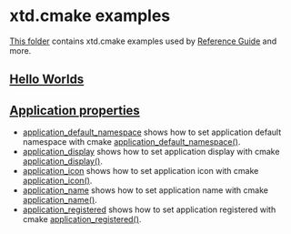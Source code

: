 # xtd.cmake examples

[This folder](.) contains xtd.cmake examples used by [Reference Guide](https://codedocs.xyz/gammasoft71/xtd/) and more.

## [Hello Worlds](hello_worlds/README.md)

## [Application properties](application_properties/README.md)

* [application_default_namespace](application_properties/application_default_namespace/README.md) shows how to set application default namespace with cmake [application_default_namespace()](../../scripts/cmake/xtd_commands.cmake).
* [application_display](application_properties/application_display/README.md) shows how to set application display with cmake [application_display()](../../scripts/cmake/xtd_commands.cmake).
* [application_icon](application_properties/application_icon/README.md) shows how to set application icon with cmake [application_icon()](../../scripts/cmake/xtd_commands.cmake).
* [application_name](application_properties/application_name/README.md) shows how to set application name with cmake [application_name()](../../scripts/cmake/xtd_commands.cmake).
* [application_registered](application_properties/application_registered/README.md) shows how to set application registered with cmake [application_registered()](../../scripts/cmake/xtd_commands.cmake).
